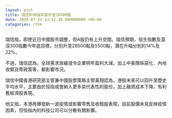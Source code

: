 ```yaml
---
layout: post
title: 瑞信料恒指年底升至28500點
date: 2020-07-22 13:52:48.000000000 +08:00
categories: rthk
---
```


瑞信指，即使近日中國股市調整，但A股仍有上升空間。瑞信預期，恒生指數及滬深300指數今年底目標，分別升至28500點及5500點，潛在升幅分別約14%及22%。

不過，瑞信認為，全球需求放緩或令企業明年盈利大減，加上中美關係惡化、內地收緊貨幣政策等，都影響市況。 

瑞信中國香港研究部主管兼中國股票策略主管黃翔認為，港股未來可以回升至歷史平均水平，主要由於恒指或會納入更多具代表性的股份，加上融資成本下降，有利舊經濟股表現。

他又指，本港再爆發新一波疫情或影響零售及收租股表現，目前股價未見反映疫情因素，但恒指內的科技公司可以分散有關影響。
